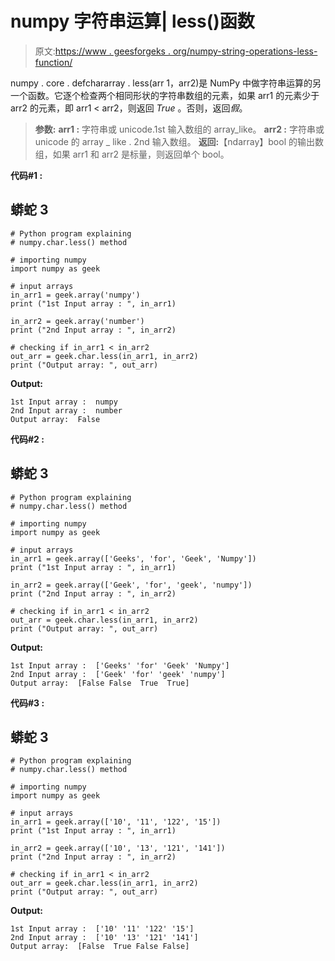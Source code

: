# numpy 字符串运算| less()函数

> 原文:[https://www . geesforgeks . org/numpy-string-operations-less-function/](https://www.geeksforgeeks.org/numpy-string-operations-less-function/)

numpy . core . defchararray . less(arr 1，arr2)是 NumPy 中做字符串运算的另一个函数。它逐个检查两个相同形状的字符串数组的元素，如果 arr1 的元素少于 arr2 的元素，即 arr1 < arr2，则返回 *True* 。否则，返回*假*。

> **参数:**
> **arr1 :** 字符串或 unicode.1st 输入数组的 array_like。
> **arr2 :** 字符串或 unicode 的 array _ like . 2nd 输入数组。
> **返回:**【ndarray】bool 的输出数组，如果 arr1 和 arr2 是标量，则返回单个 bool。

**代码#1 :**

## 蟒蛇 3

```
# Python program explaining
# numpy.char.less() method

# importing numpy
import numpy as geek

# input arrays 
in_arr1 = geek.array('numpy')
print ("1st Input array : ", in_arr1)

in_arr2 = geek.array('number')
print ("2nd Input array : ", in_arr2) 

# checking if in_arr1 < in_arr2
out_arr = geek.char.less(in_arr1, in_arr2)
print ("Output array: ", out_arr)
```

**Output:** 

```
1st Input array :  numpy
2nd Input array :  number
Output array:  False
```

**代码#2 :**

## 蟒蛇 3

```
# Python program explaining
# numpy.char.less() method

# importing numpy
import numpy as geek

# input arrays 
in_arr1 = geek.array(['Geeks', 'for', 'Geek', 'Numpy'])
print ("1st Input array : ", in_arr1)

in_arr2 = geek.array(['Geek', 'for', 'geek', 'numpy'])
print ("2nd Input array : ", in_arr2)

# checking if in_arr1 < in_arr2
out_arr = geek.char.less(in_arr1, in_arr2)
print ("Output array: ", out_arr)
```

**Output:** 

```
1st Input array :  ['Geeks' 'for' 'Geek' 'Numpy']
2nd Input array :  ['Geek' 'for' 'geek' 'numpy']
Output array:  [False False  True  True]
```

**代码#3 :**

## 蟒蛇 3

```
# Python program explaining
# numpy.char.less() method

# importing numpy
import numpy as geek

# input arrays 
in_arr1 = geek.array(['10', '11', '122', '15'])
print ("1st Input array : ", in_arr1)

in_arr2 = geek.array(['10', '13', '121', '141'])
print ("2nd Input array : ", in_arr2)

# checking if in_arr1 < in_arr2
out_arr = geek.char.less(in_arr1, in_arr2)
print ("Output array: ", out_arr)
```

**Output:** 

```
1st Input array :  ['10' '11' '122' '15']
2nd Input array :  ['10' '13' '121' '141']
Output array:  [False  True False False]
```
